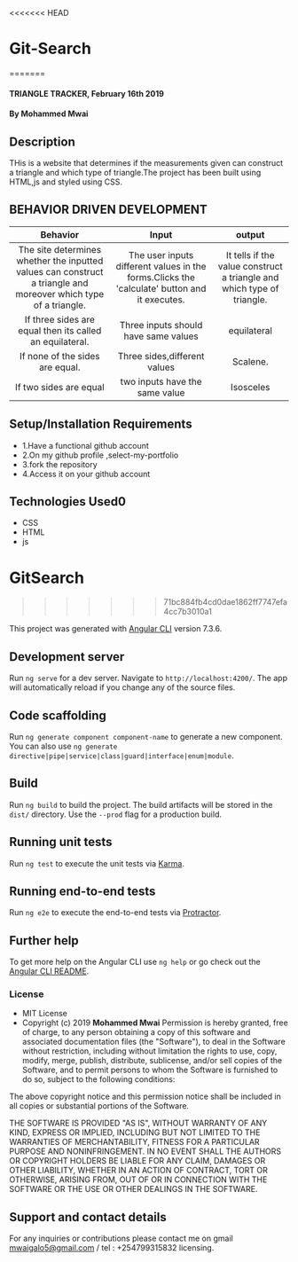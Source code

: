 <<<<<<< HEAD
# Git-Search
=======
#### TRIANGLE TRACKER, February 16th 2019
#### By **Mohammed Mwai**
## Description
THis is a website that determines if the measurements given can construct a triangle and which type of triangle.The project has been built using HTML,js and styled using CSS.
## BEHAVIOR DRIVEN DEVELOPMENT
| Behavior       | Input     | output|
| :-------------: | :-------------: | :-------------: |
| The site determines whether the inputted values can construct a triangle and moreover which type of a triangle.   | The user inputs different values in the forms.Clicks the 'calculate' button and it executes.  | It tells if the value construct a triangle and which type of triangle. |
| If three sides are equal then its called an equilateral. | Three inputs should have same values | equilateral |
| If none of the sides are equal. | Three sides,different values | Scalene. |
 | If two sides are equal | two inputs have the same value | Isosceles |
 ## Setup/Installation Requirements
* 1.Have a functional github account
* 2.On my github profile ,select-my-portfolio
* 3.fork the repository
* 4.Access it on your github account
## Technologies Used0
* CSS
* HTML
* js
# GitSearch
>>>>>>> 71bc884fb4cd0dae1862ff7747efa4cc7b3010a1

This project was generated with [Angular CLI](https://github.com/angular/angular-cli) version 7.3.6.

## Development server

Run `ng serve` for a dev server. Navigate to `http://localhost:4200/`. The app will automatically reload if you change any of the source files.

## Code scaffolding

Run `ng generate component component-name` to generate a new component. You can also use `ng generate directive|pipe|service|class|guard|interface|enum|module`.

## Build

Run `ng build` to build the project. The build artifacts will be stored in the `dist/` directory. Use the `--prod` flag for a production build.

## Running unit tests

Run `ng test` to execute the unit tests via [Karma](https://karma-runner.github.io).

## Running end-to-end tests

Run `ng e2e` to execute the end-to-end tests via [Protractor](http://www.protractortest.org/).

## Further help

To get more help on the Angular CLI use `ng help` or go check out the [Angular CLI README](https://github.com/angular/angular-cli/blob/master/README.md).
### License
* MIT License
* Copyright (c) 2019 **Mohammed Mwai**
Permission is hereby granted, free of charge, to any person obtaining a copy of this software and associated documentation files (the "Software"), to deal in the Software without restriction, including without limitation the rights to use, copy, modify, merge, publish, distribute, sublicense, and/or sell copies of the Software, and to permit persons to whom the Software is furnished to do so, subject to the following conditions:

The above copyright notice and this permission notice shall be included in all copies or substantial portions of the Software.

THE SOFTWARE IS PROVIDED "AS IS", WITHOUT WARRANTY OF ANY KIND, EXPRESS OR IMPLIED, INCLUDING BUT NOT LIMITED TO THE WARRANTIES OF MERCHANTABILITY, FITNESS FOR A PARTICULAR PURPOSE AND NONINFRINGEMENT. IN NO EVENT SHALL THE AUTHORS OR COPYRIGHT HOLDERS BE LIABLE FOR ANY CLAIM, DAMAGES OR OTHER LIABILITY, WHETHER IN AN ACTION OF CONTRACT, TORT OR OTHERWISE, ARISING FROM, OUT OF OR IN CONNECTION WITH THE SOFTWARE OR THE USE OR OTHER DEALINGS IN THE SOFTWARE.
## Support and contact details
For any inquiries or contributions please contact me on gmail mwaigalo5@gmail.com / tel : +254799315832
 licensing.

